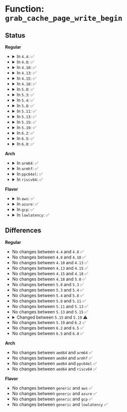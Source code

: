 # Function: <code>grab_cache_page_write_begin</code>

## Status
<b>Regular</b>
<ul>
<li>
<details>
<summary>In <code>4.4</code>: ✅</summary>

```c
struct page *grab_cache_page_write_begin(struct address_space *mapping, long unsigned int index, unsigned int flags);
```

**Collision:** Unique Global

**Inline:** No

**Transformation:** False

**Instances:**

```
In mm/filemap.c (ffffffff8118e170)
Location: mm/filemap.c:2470
Inline: False
Direct callers:
  - fs/libfs.c:simple_write_begin
  - fs/buffer.c:block_write_begin
  - fs/buffer.c:nobh_write_begin
  - fs/ext4/inode.c:ext4_write_begin
  - fs/ext4/inode.c:ext4_da_write_begin
  - fs/ext4/move_extent.c:move_extent_per_page
  - fs/ext4/move_extent.c:move_extent_per_page
  - fs/ext4/inline.c:ext4_try_to_write_inline_data
  - fs/ext4/inline.c:ext4_try_to_write_inline_data
  - fs/ext4/inline.c:ext4_da_write_inline_data_begin
  - fs/ext4/inline.c:ext4_da_write_inline_data_begin
  - fs/ecryptfs/mmap.c:ecryptfs_write_begin
  - fs/fuse/file.c:fuse_write_begin
  - fs/fuse/file.c:fuse_perform_write
```
**Symbols:**

```
ffffffff8118e170-ffffffff8118e1ac: grab_cache_page_write_begin (STB_GLOBAL)
```
</details>
</li>
<li>
<details>
<summary>In <code>4.8</code>: ✅</summary>

```c
struct page *grab_cache_page_write_begin(struct address_space *mapping, long unsigned int index, unsigned int flags);
```

**Collision:** Unique Global

**Inline:** No

**Transformation:** False

**Instances:**

```
In mm/filemap.c (ffffffff811a1330)
Location: mm/filemap.c:2648
Inline: False
Direct callers:
  - fs/libfs.c:simple_write_begin
  - fs/buffer.c:nobh_write_begin
  - fs/buffer.c:block_write_begin
  - fs/iomap.c:iomap_write_begin
  - fs/ext4/inode.c:ext4_da_write_begin
  - fs/ext4/inode.c:ext4_write_begin
  - fs/ext4/move_extent.c:move_extent_per_page
  - fs/ext4/move_extent.c:move_extent_per_page
  - fs/ext4/inline.c:ext4_da_write_inline_data_begin
  - fs/ext4/inline.c:ext4_da_write_inline_data_begin
  - fs/ext4/inline.c:ext4_try_to_write_inline_data
  - fs/ext4/inline.c:ext4_try_to_write_inline_data
  - fs/ecryptfs/mmap.c:ecryptfs_write_begin
  - fs/fuse/file.c:fuse_write_begin
  - fs/fuse/file.c:fuse_perform_write
```
**Symbols:**

```
ffffffff811a1330-ffffffff811a136c: grab_cache_page_write_begin (STB_GLOBAL)
```
</details>
</li>
<li>
<details>
<summary>In <code>4.10</code>: ✅</summary>

```c
struct page *grab_cache_page_write_begin(struct address_space *mapping, long unsigned int index, unsigned int flags);
```

**Collision:** Unique Global

**Inline:** No

**Transformation:** False

**Instances:**

```
In mm/filemap.c (ffffffff811b0f30)
Location: mm/filemap.c:2764
Inline: False
Direct callers:
  - fs/libfs.c:simple_write_begin
  - fs/buffer.c:nobh_write_begin
  - fs/buffer.c:block_write_begin
  - fs/iomap.c:iomap_write_begin
  - fs/ext4/inode.c:ext4_da_write_begin
  - fs/ext4/inode.c:ext4_write_begin
  - fs/ext4/move_extent.c:move_extent_per_page
  - fs/ext4/move_extent.c:move_extent_per_page
  - fs/ext4/inline.c:ext4_da_write_inline_data_begin
  - fs/ext4/inline.c:ext4_da_write_inline_data_begin
  - fs/ext4/inline.c:ext4_try_to_write_inline_data
  - fs/ext4/inline.c:ext4_try_to_write_inline_data
  - fs/ecryptfs/mmap.c:ecryptfs_write_begin
  - fs/fuse/file.c:fuse_write_begin
  - fs/fuse/file.c:fuse_perform_write
```
**Symbols:**

```
ffffffff811b0f30-ffffffff811b0f66: grab_cache_page_write_begin (STB_GLOBAL)
```
</details>
</li>
<li>
<details>
<summary>In <code>4.13</code>: ✅</summary>

```c
struct page *grab_cache_page_write_begin(struct address_space *mapping, long unsigned int index, unsigned int flags);
```

**Collision:** Unique Global

**Inline:** No

**Transformation:** False

**Instances:**

```
In mm/filemap.c (ffffffff811b88d0)
Location: mm/filemap.c:2904
Inline: False
Direct callers:
  - fs/libfs.c:simple_write_begin
  - fs/buffer.c:nobh_write_begin
  - fs/buffer.c:block_write_begin
  - fs/ext4/inline.c:ext4_da_write_inline_data_begin
  - fs/ext4/inline.c:ext4_da_write_inline_data_begin
  - fs/ext4/inline.c:ext4_try_to_write_inline_data
  - fs/ext4/inline.c:ext4_try_to_write_inline_data
  - fs/ext4/inode.c:ext4_da_write_begin
  - fs/ext4/inode.c:ext4_write_begin
  - fs/ext4/move_extent.c:move_extent_per_page
  - fs/ext4/move_extent.c:move_extent_per_page
  - fs/ecryptfs/mmap.c:ecryptfs_write_begin
  - fs/fuse/file.c:fuse_write_begin
  - fs/fuse/file.c:fuse_perform_write
```
**Symbols:**

```
ffffffff811b88d0-ffffffff811b890a: grab_cache_page_write_begin (STB_GLOBAL)
```
</details>
</li>
<li>
<details>
<summary>In <code>4.15</code>: ✅</summary>

```c
struct page *grab_cache_page_write_begin(struct address_space *mapping, long unsigned int index, unsigned int flags);
```

**Collision:** Unique Global

**Inline:** No

**Transformation:** False

**Instances:**

```
In mm/filemap.c (ffffffff811cd110)
Location: mm/filemap.c:3080
Inline: False
Direct callers:
  - fs/libfs.c:simple_write_begin
  - fs/buffer.c:nobh_write_begin
  - fs/buffer.c:block_write_begin
  - fs/ext4/inline.c:ext4_da_write_inline_data_begin
  - fs/ext4/inline.c:ext4_da_write_inline_data_begin
  - fs/ext4/inline.c:ext4_try_to_write_inline_data
  - fs/ext4/inline.c:ext4_try_to_write_inline_data
  - fs/ext4/inode.c:ext4_da_write_begin
  - fs/ext4/inode.c:ext4_write_begin
  - fs/ext4/move_extent.c:move_extent_per_page
  - fs/ext4/move_extent.c:move_extent_per_page
  - fs/ecryptfs/mmap.c:ecryptfs_write_begin
  - fs/fuse/file.c:fuse_write_begin
  - fs/fuse/file.c:fuse_perform_write
```
**Symbols:**

```
ffffffff811cd110-ffffffff811cd14d: grab_cache_page_write_begin (STB_GLOBAL)
```
</details>
</li>
<li>
<details>
<summary>In <code>4.18</code>: ✅</summary>

```c
struct page *grab_cache_page_write_begin(struct address_space *mapping, long unsigned int index, unsigned int flags);
```

**Collision:** Unique Global

**Inline:** No

**Transformation:** False

**Instances:**

```
In mm/filemap.c (ffffffff811ee240)
Location: mm/filemap.c:3080
Inline: False
Direct callers:
  - fs/libfs.c:simple_write_begin
  - fs/buffer.c:nobh_write_begin
  - fs/buffer.c:block_write_begin
  - fs/ext4/inline.c:ext4_da_write_inline_data_begin
  - fs/ext4/inline.c:ext4_da_write_inline_data_begin
  - fs/ext4/inline.c:ext4_try_to_write_inline_data
  - fs/ext4/inline.c:ext4_try_to_write_inline_data
  - fs/ext4/inode.c:ext4_da_write_begin
  - fs/ext4/inode.c:ext4_write_begin
  - fs/ext4/move_extent.c:move_extent_per_page
  - fs/ext4/move_extent.c:move_extent_per_page
  - fs/ecryptfs/mmap.c:ecryptfs_write_begin
  - fs/fuse/file.c:fuse_write_begin
  - fs/fuse/file.c:fuse_perform_write
```
**Symbols:**

```
ffffffff811ee240-ffffffff811ee279: grab_cache_page_write_begin (STB_GLOBAL)
```
</details>
</li>
<li>
<details>
<summary>In <code>5.0</code>: ✅</summary>

```c
struct page *grab_cache_page_write_begin(struct address_space *mapping, long unsigned int index, unsigned int flags);
```

**Collision:** Unique Global

**Inline:** No

**Transformation:** False

**Instances:**

```
In mm/filemap.c (ffffffff81200550)
Location: mm/filemap.c:3149
Inline: False
Direct callers:
  - fs/libfs.c:simple_write_begin
  - fs/buffer.c:nobh_write_begin
  - fs/buffer.c:block_write_begin
  - fs/ext4/inline.c:ext4_da_write_inline_data_begin
  - fs/ext4/inline.c:ext4_da_write_inline_data_begin
  - fs/ext4/inline.c:ext4_try_to_write_inline_data
  - fs/ext4/inline.c:ext4_try_to_write_inline_data
  - fs/ext4/inode.c:ext4_da_write_begin
  - fs/ext4/inode.c:ext4_write_begin
  - fs/ext4/move_extent.c:move_extent_per_page
  - fs/ext4/move_extent.c:move_extent_per_page
  - fs/ecryptfs/mmap.c:ecryptfs_write_begin
  - fs/fuse/file.c:fuse_write_begin
  - fs/fuse/file.c:fuse_perform_write
```
**Symbols:**

```
ffffffff81200550-ffffffff81200586: grab_cache_page_write_begin (STB_GLOBAL)
```
</details>
</li>
<li>
<details>
<summary>In <code>5.3</code>: ✅</summary>

```c
struct page *grab_cache_page_write_begin(struct address_space *mapping, long unsigned int index, unsigned int flags);
```

**Collision:** Unique Global

**Inline:** No

**Transformation:** False

**Instances:**

```
In mm/filemap.c (ffffffff81216ab0)
Location: mm/filemap.c:3268
Inline: False
Direct callers:
  - fs/libfs.c:simple_write_begin
  - fs/buffer.c:nobh_write_begin
  - fs/buffer.c:block_write_begin
  - fs/ext4/inline.c:ext4_da_write_inline_data_begin
  - fs/ext4/inline.c:ext4_da_write_inline_data_begin
  - fs/ext4/inline.c:ext4_try_to_write_inline_data
  - fs/ext4/inline.c:ext4_convert_inline_data_to_extent
  - fs/ext4/inode.c:ext4_da_write_begin
  - fs/ext4/inode.c:ext4_write_begin
  - fs/ext4/move_extent.c:move_extent_per_page
  - fs/ext4/move_extent.c:move_extent_per_page
  - fs/ecryptfs/mmap.c:ecryptfs_write_begin
  - fs/fuse/file.c:fuse_write_begin
  - fs/fuse/file.c:fuse_perform_write
```
**Symbols:**

```
ffffffff81216ab0-ffffffff81216ae8: grab_cache_page_write_begin (STB_GLOBAL)
```
</details>
</li>
<li>
<details>
<summary>In <code>5.4</code>: ✅</summary>

```c
struct page *grab_cache_page_write_begin(struct address_space *mapping, long unsigned int index, unsigned int flags);
```

**Collision:** Unique Global

**Inline:** No

**Transformation:** False

**Instances:**

```
In mm/filemap.c (ffffffff812243c0)
Location: mm/filemap.c:3225
Inline: False
Direct callers:
  - fs/libfs.c:simple_write_begin
  - fs/buffer.c:nobh_write_begin
  - fs/buffer.c:block_write_begin
  - fs/ext4/inline.c:ext4_da_write_inline_data_begin
  - fs/ext4/inline.c:ext4_da_write_inline_data_begin
  - fs/ext4/inline.c:ext4_try_to_write_inline_data
  - fs/ext4/inline.c:ext4_convert_inline_data_to_extent
  - fs/ext4/inode.c:ext4_da_write_begin
  - fs/ext4/inode.c:ext4_write_begin
  - fs/ext4/move_extent.c:move_extent_per_page
  - fs/ext4/move_extent.c:move_extent_per_page
  - fs/ecryptfs/mmap.c:ecryptfs_write_begin
  - fs/fuse/file.c:fuse_write_begin
  - fs/fuse/file.c:fuse_perform_write
```
**Symbols:**

```
ffffffff812243c0-ffffffff812243f8: grab_cache_page_write_begin (STB_GLOBAL)
```
</details>
</li>
<li>
<details>
<summary>In <code>5.8</code>: ✅</summary>

```c
struct page *grab_cache_page_write_begin(struct address_space *mapping, long unsigned int index, unsigned int flags);
```

**Collision:** Unique Global

**Inline:** No

**Transformation:** False

**Instances:**

```
In mm/filemap.c (ffffffff812537b0)
Location: mm/filemap.c:3259
Inline: False
Direct callers:
  - fs/libfs.c:simple_write_begin
  - fs/buffer.c:nobh_write_begin
  - fs/buffer.c:cont_write_begin
  - fs/iomap/buffered-io.c:iomap_write_begin
  - fs/iomap/buffered-io.c:iomap_write_begin
  - fs/ext4/inline.c:ext4_da_write_inline_data_begin
  - fs/ext4/inline.c:ext4_da_convert_inline_data_to_extent
  - fs/ext4/inline.c:ext4_try_to_write_inline_data
  - fs/ext4/inline.c:ext4_convert_inline_data_to_extent
  - fs/ext4/inode.c:ext4_da_write_begin
  - fs/ext4/inode.c:ext4_write_begin
  - fs/ecryptfs/mmap.c:ecryptfs_write_begin
  - fs/fuse/file.c:fuse_write_begin
  - fs/fuse/file.c:fuse_fill_write_pages
```
**Symbols:**

```
ffffffff812537b0-ffffffff812537ea: grab_cache_page_write_begin (STB_GLOBAL)
```
</details>
</li>
<li>
<details>
<summary>In <code>5.11</code>: ✅</summary>

```c
struct page *grab_cache_page_write_begin(struct address_space *mapping, long unsigned int index, unsigned int flags);
```

**Collision:** Unique Global

**Inline:** No

**Transformation:** False

**Instances:**

```
In mm/filemap.c (ffffffff8125e430)
Location: mm/filemap.c:3353
Inline: False
Direct callers:
  - fs/libfs.c:simple_write_begin
  - fs/buffer.c:nobh_write_begin
  - fs/buffer.c:cont_write_begin
  - fs/iomap/buffered-io.c:iomap_write_begin
  - fs/iomap/buffered-io.c:iomap_write_begin
  - fs/ext4/inline.c:ext4_da_write_inline_data_begin
  - fs/ext4/inline.c:ext4_da_convert_inline_data_to_extent
  - fs/ext4/inline.c:ext4_try_to_write_inline_data
  - fs/ext4/inline.c:ext4_convert_inline_data_to_extent
  - fs/ext4/inode.c:ext4_da_write_begin
  - fs/ext4/inode.c:ext4_write_begin
  - fs/ecryptfs/mmap.c:ecryptfs_write_begin
  - fs/fuse/file.c:fuse_write_begin
  - fs/fuse/file.c:fuse_fill_write_pages
```
**Symbols:**

```
ffffffff8125e430-ffffffff8125e46a: grab_cache_page_write_begin (STB_GLOBAL)
```
</details>
</li>
<li>
<details>
<summary>In <code>5.13</code>: ✅</summary>

```c
struct page *grab_cache_page_write_begin(struct address_space *mapping, long unsigned int index, unsigned int flags);
```

**Collision:** Unique Global

**Inline:** No

**Transformation:** False

**Instances:**

```
In mm/filemap.c (ffffffff81260990)
Location: mm/filemap.c:3601
Inline: False
Direct callers:
  - fs/libfs.c:simple_write_begin
  - fs/buffer.c:nobh_write_begin
  - fs/buffer.c:cont_write_begin
  - fs/iomap/buffered-io.c:iomap_write_begin
  - fs/iomap/buffered-io.c:iomap_write_begin
  - fs/ext4/inline.c:ext4_da_write_inline_data_begin
  - fs/ext4/inline.c:ext4_da_write_inline_data_begin
  - fs/ext4/inline.c:ext4_try_to_write_inline_data
  - fs/ext4/inline.c:ext4_convert_inline_data_to_extent
  - fs/ext4/inode.c:ext4_da_write_begin
  - fs/ext4/inode.c:ext4_write_begin
  - fs/ecryptfs/mmap.c:ecryptfs_write_begin
  - fs/fuse/file.c:fuse_write_begin
  - fs/fuse/file.c:fuse_fill_write_pages
```
**Symbols:**

```
ffffffff81260990-ffffffff812609ca: grab_cache_page_write_begin (STB_GLOBAL)
```
</details>
</li>
<li>
<details>
<summary>In <code>5.15</code>: ✅</summary>

```c
struct page *grab_cache_page_write_begin(struct address_space *mapping, long unsigned int index, unsigned int flags);
```

**Collision:** Unique Global

**Inline:** No

**Transformation:** False

**Instances:**

```
In mm/filemap.c (ffffffff8129d380)
Location: mm/filemap.c:3718
Inline: False
Direct callers:
  - fs/libfs.c:simple_write_begin
  - fs/buffer.c:nobh_write_begin
  - fs/buffer.c:cont_write_begin
  - fs/iomap/buffered-io.c:iomap_write_begin
  - fs/iomap/buffered-io.c:iomap_write_begin
  - fs/ext4/inline.c:ext4_da_write_inline_data_begin
  - fs/ext4/inline.c:ext4_da_write_inline_data_begin
  - fs/ext4/inline.c:ext4_try_to_write_inline_data
  - fs/ext4/inline.c:ext4_convert_inline_data_to_extent
  - fs/ext4/inode.c:ext4_da_write_begin
  - fs/ext4/inode.c:ext4_write_begin
  - fs/ecryptfs/mmap.c:ecryptfs_write_begin
  - fs/fuse/file.c:fuse_write_begin
  - fs/fuse/file.c:fuse_fill_write_pages
```
**Symbols:**

```
ffffffff8129d380-ffffffff8129d3ba: grab_cache_page_write_begin (STB_GLOBAL)
```
</details>
</li>
<li>
<details>
<summary>In <code>5.19</code>: ✅</summary>

```c
struct page *grab_cache_page_write_begin(struct address_space *mapping, long unsigned int index);
```

**Collision:** Unique Global

**Inline:** No

**Transformation:** False

**Instances:**

```
In mm/folio-compat.c (ffffffff81300aa0)
Location: mm/folio-compat.c:133
Inline: False
Direct callers:
  - fs/libfs.c:simple_write_begin
  - fs/buffer.c:nobh_write_begin
  - fs/buffer.c:block_write_begin
  - fs/ext4/inline.c:ext4_da_write_inline_data_begin
  - fs/ext4/inline.c:ext4_da_convert_inline_data_to_extent
  - fs/ext4/inline.c:ext4_try_to_write_inline_data
  - fs/ext4/inline.c:ext4_convert_inline_data_to_extent
  - fs/ext4/inode.c:ext4_da_write_begin
  - fs/ext4/inode.c:ext4_write_begin
  - fs/ecryptfs/mmap.c:ecryptfs_write_begin
  - fs/fuse/file.c:fuse_write_begin
  - fs/fuse/file.c:fuse_fill_write_pages
```
**Symbols:**

```
ffffffff81300aa0-ffffffff81300ac4: grab_cache_page_write_begin (STB_GLOBAL)
```
</details>
</li>
<li>
<details>
<summary>In <code>6.2</code>: ✅</summary>

```c
struct page *grab_cache_page_write_begin(struct address_space *mapping, long unsigned int index);
```

**Collision:** Unique Global

**Inline:** No

**Transformation:** False

**Instances:**

```
In mm/folio-compat.c (ffffffff8136b360)
Location: mm/folio-compat.c:105
Inline: False
Direct callers:
  - fs/libfs.c:simple_write_begin
  - fs/buffer.c:block_write_begin
  - fs/ext4/inline.c:ext4_da_write_inline_data_begin
  - fs/ext4/inline.c:ext4_da_convert_inline_data_to_extent
  - fs/ext4/inline.c:ext4_try_to_write_inline_data
  - fs/ext4/inline.c:ext4_convert_inline_data_to_extent
  - fs/ext4/inode.c:ext4_da_write_begin
  - fs/ext4/inode.c:ext4_write_begin
  - fs/ecryptfs/mmap.c:ecryptfs_write_begin
  - fs/fuse/file.c:fuse_write_begin
  - fs/fuse/file.c:fuse_fill_write_pages
```
**Symbols:**

```
ffffffff8136b360-ffffffff8136b384: grab_cache_page_write_begin (STB_GLOBAL)
```
</details>
</li>
<li>
<details>
<summary>In <code>6.5</code>: ✅</summary>

```c
struct page *grab_cache_page_write_begin(struct address_space *mapping, long unsigned int index);
```

**Collision:** Unique Global

**Inline:** No

**Transformation:** False

**Instances:**

```
In mm/folio-compat.c (ffffffff8139d4e0)
Location: mm/folio-compat.c:106
Inline: False
Direct callers:
  - fs/libfs.c:simple_write_begin
  - fs/buffer.c:block_write_begin
  - fs/ecryptfs/mmap.c:ecryptfs_write_begin
  - fs/fuse/file.c:fuse_write_begin
  - fs/fuse/file.c:fuse_fill_write_pages
```
**Symbols:**

```
ffffffff8139d4e0-ffffffff8139d504: grab_cache_page_write_begin (STB_GLOBAL)
```
</details>
</li>
<li>
<details>
<summary>In <code>6.8</code>: ✅</summary>

```c
struct page *grab_cache_page_write_begin(struct address_space *mapping, long unsigned int index);
```

**Collision:** Unique Global

**Inline:** No

**Transformation:** False

**Instances:**

```
In mm/folio-compat.c (ffffffff813c7240)
Location: mm/folio-compat.c:100
Inline: False
Direct callers:
  - fs/buffer.c:block_write_begin
  - fs/ecryptfs/mmap.c:ecryptfs_write_begin
  - fs/fuse/file.c:fuse_write_begin
  - fs/fuse/file.c:fuse_fill_write_pages
```
**Symbols:**

```
ffffffff813c7240-ffffffff813c7264: grab_cache_page_write_begin (STB_GLOBAL)
```
</details>
</li>
</ul>
<b>Arch</b>
<ul>
<li>
<details>
<summary>In <code>arm64</code>: ✅</summary>

```c
struct page *grab_cache_page_write_begin(struct address_space *mapping, long unsigned int index, unsigned int flags);
```

**Collision:** Unique Global

**Inline:** No

**Transformation:** False

**Instances:**

```
In mm/filemap.c (ffff8000102b1a48)
Location: mm/filemap.c:3225
Inline: False
Direct callers:
  - fs/libfs.c:simple_write_begin
  - fs/buffer.c:nobh_write_begin
  - fs/buffer.c:block_write_begin
  - fs/ext4/inline.c:ext4_da_write_inline_data_begin
  - fs/ext4/inline.c:ext4_da_write_inline_data_begin
  - fs/ext4/inline.c:ext4_try_to_write_inline_data
  - fs/ext4/inline.c:ext4_convert_inline_data_to_extent
  - fs/ext4/inode.c:ext4_da_write_begin
  - fs/ext4/inode.c:ext4_write_begin
  - fs/ext4/move_extent.c:move_extent_per_page
  - fs/ext4/move_extent.c:move_extent_per_page
  - fs/ecryptfs/mmap.c:ecryptfs_write_begin
  - fs/fuse/file.c:fuse_write_begin
  - fs/fuse/file.c:fuse_perform_write
```
**Symbols:**

```
ffff8000102b1a48-ffff8000102b1aac: grab_cache_page_write_begin (STB_GLOBAL)
```
</details>
</li>
<li>
<details>
<summary>In <code>armhf</code>: ✅</summary>

```c
struct page *grab_cache_page_write_begin(struct address_space *mapping, long unsigned int index, unsigned int flags);
```

**Collision:** Unique Global

**Inline:** No

**Transformation:** False

**Instances:**

```
In mm/filemap.c (c04de694)
Location: mm/filemap.c:3225
Inline: False
Direct callers:
  - fs/libfs.c:simple_write_begin
  - fs/buffer.c:nobh_write_begin
  - fs/buffer.c:block_write_begin
  - fs/ext4/inline.c:ext4_da_write_inline_data_begin
  - fs/ext4/inline.c:ext4_da_write_inline_data_begin
  - fs/ext4/inline.c:ext4_try_to_write_inline_data
  - fs/ext4/inline.c:ext4_convert_inline_data_to_extent
  - fs/ext4/inode.c:ext4_da_write_begin
  - fs/ext4/inode.c:ext4_write_begin
  - fs/ext4/move_extent.c:move_extent_per_page
  - fs/ext4/move_extent.c:move_extent_per_page
  - fs/ecryptfs/mmap.c:ecryptfs_write_begin
  - fs/fuse/file.c:fuse_write_begin
  - fs/fuse/file.c:fuse_perform_write
```
**Symbols:**

```
c04de694-c04de6d0: grab_cache_page_write_begin (STB_GLOBAL)
```
</details>
</li>
<li>
<details>
<summary>In <code>ppc64el</code>: ✅</summary>

```c
struct page *grab_cache_page_write_begin(struct address_space *mapping, long unsigned int index, unsigned int flags);
```

**Collision:** Unique Global

**Inline:** No

**Transformation:** False

**Instances:**

```
In mm/filemap.c (c0000000003694b0)
Location: mm/filemap.c:3225
Inline: False
Direct callers:
  - fs/libfs.c:simple_write_begin
  - fs/buffer.c:nobh_write_begin
  - fs/buffer.c:block_write_begin
  - fs/ext4/inline.c:ext4_da_write_inline_data_begin
  - fs/ext4/inline.c:ext4_da_write_inline_data_begin
  - fs/ext4/inline.c:ext4_try_to_write_inline_data
  - fs/ext4/inline.c:ext4_convert_inline_data_to_extent
  - fs/ext4/inode.c:ext4_da_write_begin
  - fs/ext4/inode.c:ext4_write_begin
  - fs/ext4/move_extent.c:move_extent_per_page
  - fs/ext4/move_extent.c:move_extent_per_page
  - fs/ecryptfs/mmap.c:ecryptfs_write_begin
  - fs/fuse/file.c:fuse_write_begin
  - fs/fuse/file.c:fuse_perform_write
```
**Symbols:**

```
c0000000003694b0-c000000000369514: grab_cache_page_write_begin (STB_GLOBAL)
```
</details>
</li>
<li>
<details>
<summary>In <code>riscv64</code>: ✅</summary>

```c
struct page *grab_cache_page_write_begin(struct address_space *mapping, long unsigned int index, unsigned int flags);
```

**Collision:** Unique Global

**Inline:** No

**Transformation:** False

**Instances:**

```
In mm/filemap.c (ffffffe0001d737c)
Location: mm/filemap.c:3225
Inline: False
Direct callers:
  - fs/libfs.c:simple_write_begin
  - fs/buffer.c:nobh_write_begin
  - fs/buffer.c:block_write_begin
  - fs/ext4/inline.c:ext4_da_write_inline_data_begin
  - fs/ext4/inline.c:ext4_da_write_inline_data_begin
  - fs/ext4/inline.c:ext4_try_to_write_inline_data
  - fs/ext4/inline.c:ext4_convert_inline_data_to_extent
  - fs/ext4/inode.c:ext4_da_write_begin
  - fs/ext4/inode.c:ext4_write_begin
  - fs/ext4/move_extent.c:move_extent_per_page
  - fs/ext4/move_extent.c:move_extent_per_page
  - fs/ecryptfs/mmap.c:ecryptfs_write_begin
  - fs/fuse/file.c:fuse_write_begin
  - fs/fuse/file.c:fuse_perform_write
```
**Symbols:**

```
ffffffe0001d737c-ffffffe0001d73ce: grab_cache_page_write_begin (STB_GLOBAL)
```
</details>
</li>
</ul>
<b>Flavor</b>
<ul>
<li>
<details>
<summary>In <code>aws</code>: ✅</summary>

```c
struct page *grab_cache_page_write_begin(struct address_space *mapping, long unsigned int index, unsigned int flags);
```

**Collision:** Unique Global

**Inline:** No

**Transformation:** False

**Instances:**

```
In mm/filemap.c (ffffffff8121ca10)
Location: mm/filemap.c:3225
Inline: False
Direct callers:
  - fs/libfs.c:simple_write_begin
  - fs/buffer.c:nobh_write_begin
  - fs/buffer.c:block_write_begin
  - fs/ext4/inline.c:ext4_da_write_inline_data_begin
  - fs/ext4/inline.c:ext4_da_write_inline_data_begin
  - fs/ext4/inline.c:ext4_try_to_write_inline_data
  - fs/ext4/inline.c:ext4_convert_inline_data_to_extent
  - fs/ext4/inode.c:ext4_da_write_begin
  - fs/ext4/inode.c:ext4_write_begin
  - fs/ext4/move_extent.c:move_extent_per_page
  - fs/ext4/move_extent.c:move_extent_per_page
  - fs/ecryptfs/mmap.c:ecryptfs_write_begin
  - fs/fuse/file.c:fuse_write_begin
  - fs/fuse/file.c:fuse_perform_write
```
**Symbols:**

```
ffffffff8121ca10-ffffffff8121ca48: grab_cache_page_write_begin (STB_GLOBAL)
```
</details>
</li>
<li>
<details>
<summary>In <code>azure</code>: ✅</summary>

```c
struct page *grab_cache_page_write_begin(struct address_space *mapping, long unsigned int index, unsigned int flags);
```

**Collision:** Unique Global

**Inline:** No

**Transformation:** False

**Instances:**

```
In mm/filemap.c (ffffffff8120fbf0)
Location: mm/filemap.c:3225
Inline: False
Direct callers:
  - fs/libfs.c:simple_write_begin
  - fs/buffer.c:nobh_write_begin
  - fs/buffer.c:block_write_begin
  - fs/ext4/inline.c:ext4_da_write_inline_data_begin
  - fs/ext4/inline.c:ext4_da_write_inline_data_begin
  - fs/ext4/inline.c:ext4_try_to_write_inline_data
  - fs/ext4/inline.c:ext4_convert_inline_data_to_extent
  - fs/ext4/inode.c:ext4_da_write_begin
  - fs/ext4/inode.c:ext4_write_begin
  - fs/ext4/move_extent.c:move_extent_per_page
  - fs/ext4/move_extent.c:move_extent_per_page
  - fs/ecryptfs/mmap.c:ecryptfs_write_begin
  - fs/fuse/file.c:fuse_write_begin
  - fs/fuse/file.c:fuse_perform_write
```
**Symbols:**

```
ffffffff8120fbf0-ffffffff8120fc28: grab_cache_page_write_begin (STB_GLOBAL)
```
</details>
</li>
<li>
<details>
<summary>In <code>gcp</code>: ✅</summary>

```c
struct page *grab_cache_page_write_begin(struct address_space *mapping, long unsigned int index, unsigned int flags);
```

**Collision:** Unique Global

**Inline:** No

**Transformation:** False

**Instances:**

```
In mm/filemap.c (ffffffff8121a7b0)
Location: mm/filemap.c:3225
Inline: False
Direct callers:
  - fs/libfs.c:simple_write_begin
  - fs/buffer.c:nobh_write_begin
  - fs/buffer.c:block_write_begin
  - fs/ext4/inline.c:ext4_da_write_inline_data_begin
  - fs/ext4/inline.c:ext4_da_write_inline_data_begin
  - fs/ext4/inline.c:ext4_try_to_write_inline_data
  - fs/ext4/inline.c:ext4_convert_inline_data_to_extent
  - fs/ext4/inode.c:ext4_da_write_begin
  - fs/ext4/inode.c:ext4_write_begin
  - fs/ext4/move_extent.c:move_extent_per_page
  - fs/ext4/move_extent.c:move_extent_per_page
  - fs/ecryptfs/mmap.c:ecryptfs_write_begin
  - fs/fuse/file.c:fuse_write_begin
  - fs/fuse/file.c:fuse_perform_write
```
**Symbols:**

```
ffffffff8121a7b0-ffffffff8121a7e8: grab_cache_page_write_begin (STB_GLOBAL)
```
</details>
</li>
<li>
<details>
<summary>In <code>lowlatency</code>: ✅</summary>

```c
struct page *grab_cache_page_write_begin(struct address_space *mapping, long unsigned int index, unsigned int flags);
```

**Collision:** Unique Global

**Inline:** No

**Transformation:** False

**Instances:**

```
In mm/filemap.c (ffffffff81229880)
Location: mm/filemap.c:3225
Inline: False
Direct callers:
  - fs/libfs.c:simple_write_begin
  - fs/buffer.c:nobh_write_begin
  - fs/buffer.c:block_write_begin
  - fs/ext4/inline.c:ext4_da_write_inline_data_begin
  - fs/ext4/inline.c:ext4_da_write_inline_data_begin
  - fs/ext4/inline.c:ext4_try_to_write_inline_data
  - fs/ext4/inline.c:ext4_convert_inline_data_to_extent
  - fs/ext4/inode.c:ext4_da_write_begin
  - fs/ext4/inode.c:ext4_write_begin
  - fs/ext4/move_extent.c:move_extent_per_page
  - fs/ext4/move_extent.c:move_extent_per_page
  - fs/ecryptfs/mmap.c:ecryptfs_write_begin
  - fs/fuse/file.c:fuse_write_begin
  - fs/fuse/file.c:fuse_perform_write
```
**Symbols:**

```
ffffffff81229880-ffffffff812298b8: grab_cache_page_write_begin (STB_GLOBAL)
```
</details>
</li>
</ul>

## Differences
<b>Regular</b>
<ul>
<li>
No changes between <code>4.4</code> and <code>4.8</code> ✅
</li>
<li>
No changes between <code>4.8</code> and <code>4.10</code> ✅
</li>
<li>
No changes between <code>4.10</code> and <code>4.13</code> ✅
</li>
<li>
No changes between <code>4.13</code> and <code>4.15</code> ✅
</li>
<li>
No changes between <code>4.15</code> and <code>4.18</code> ✅
</li>
<li>
No changes between <code>4.18</code> and <code>5.0</code> ✅
</li>
<li>
No changes between <code>5.0</code> and <code>5.3</code> ✅
</li>
<li>
No changes between <code>5.3</code> and <code>5.4</code> ✅
</li>
<li>
No changes between <code>5.4</code> and <code>5.8</code> ✅
</li>
<li>
No changes between <code>5.8</code> and <code>5.11</code> ✅
</li>
<li>
No changes between <code>5.11</code> and <code>5.13</code> ✅
</li>
<li>
No changes between <code>5.13</code> and <code>5.15</code> ✅
</li>
<li>
<details>
<summary>Changed between <code>5.15</code> and <code>5.19</code> ⚠️</summary>
<ul>
<li>
<b>Param removed. </b>
<code>unsigned int flags</code>
</li>
</ul>
</details>
</li>
<li>
No changes between <code>5.19</code> and <code>6.2</code> ✅
</li>
<li>
No changes between <code>6.2</code> and <code>6.5</code> ✅
</li>
<li>
No changes between <code>6.5</code> and <code>6.8</code> ✅
</li>
</ul>
<b>Arch</b>
<ul>
<li>
No changes between <code>amd64</code> and <code>arm64</code> ✅
</li>
<li>
No changes between <code>amd64</code> and <code>armhf</code> ✅
</li>
<li>
No changes between <code>amd64</code> and <code>ppc64el</code> ✅
</li>
<li>
No changes between <code>amd64</code> and <code>riscv64</code> ✅
</li>
</ul>
<b>Flavor</b>
<ul>
<li>
No changes between <code>generic</code> and <code>aws</code> ✅
</li>
<li>
No changes between <code>generic</code> and <code>azure</code> ✅
</li>
<li>
No changes between <code>generic</code> and <code>gcp</code> ✅
</li>
<li>
No changes between <code>generic</code> and <code>lowlatency</code> ✅
</li>
</ul>
